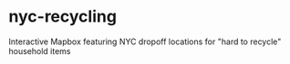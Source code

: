 # nyc-recycling
Interactive Mapbox featuring NYC dropoff locations for "hard to recycle" household items
